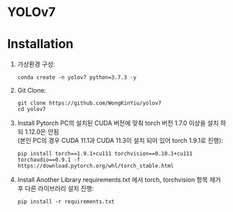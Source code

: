 YOLOv7
======

# Installation
  1) 가상환경 구성:
      ```
      conda create -n yolov7 python=3.7.3 -y
      ```
  2) Git Clone:
      ```
      git clone https://github.com/WongKinYiu/yolov7
      cd yolov7
      ```
  3) Install Pytorch 
      PC의 설치된 CUDA 버전에 맞춰 torch 버전 1.7.0 이상을 설치 하되 1.12.0은 안됨<br>
      (본인 PC의 경우 CUDA 11.1과 CUDA 11.3이 설치 되어 있어 torch 1.9.1로 진행):
      ```
      pip install torch==1.9.1+cu111 torchvision==0.10.1+cu111 torchaudio==0.9.1 -f https://download.pytorch.org/whl/torch_stable.html
      ```
  4) Install Another Library
      requirements.txt 에서 torch, torchvision 항목 제거 후 다른 라이브러리 설치 진행:
      ```
      pip install -r requirements.txt
      ```
      
